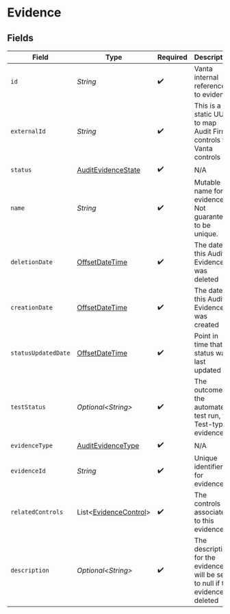 # Evidence


## Fields

| Field                                                                                     | Type                                                                                      | Required                                                                                  | Description                                                                               |
| ----------------------------------------------------------------------------------------- | ----------------------------------------------------------------------------------------- | ----------------------------------------------------------------------------------------- | ----------------------------------------------------------------------------------------- |
| `id`                                                                                      | *String*                                                                                  | :heavy_check_mark:                                                                        | Vanta internal reference to evidence                                                      |
| `externalId`                                                                              | *String*                                                                                  | :heavy_check_mark:                                                                        | This is a static UUID to map Audit Firm controls to Vanta controls                        |
| `status`                                                                                  | [AuditEvidenceState](../../models/components/AuditEvidenceState.md)                       | :heavy_check_mark:                                                                        | N/A                                                                                       |
| `name`                                                                                    | *String*                                                                                  | :heavy_check_mark:                                                                        | Mutable name for evidence. Not guaranteed to be unique.                                   |
| `deletionDate`                                                                            | [OffsetDateTime](https://docs.oracle.com/javase/8/docs/api/java/time/OffsetDateTime.html) | :heavy_check_mark:                                                                        | The date this Audit Evidence was deleted                                                  |
| `creationDate`                                                                            | [OffsetDateTime](https://docs.oracle.com/javase/8/docs/api/java/time/OffsetDateTime.html) | :heavy_check_mark:                                                                        | The date this Audit Evidence was created                                                  |
| `statusUpdatedDate`                                                                       | [OffsetDateTime](https://docs.oracle.com/javase/8/docs/api/java/time/OffsetDateTime.html) | :heavy_check_mark:                                                                        | Point in time that status was last updated                                                |
| `testStatus`                                                                              | *Optional\<String>*                                                                       | :heavy_check_mark:                                                                        | The outcome of the automated test run, for Test-type evidence                             |
| `evidenceType`                                                                            | [AuditEvidenceType](../../models/components/AuditEvidenceType.md)                         | :heavy_check_mark:                                                                        | N/A                                                                                       |
| `evidenceId`                                                                              | *String*                                                                                  | :heavy_check_mark:                                                                        | Unique identifier for evidence                                                            |
| `relatedControls`                                                                         | List\<[EvidenceControl](../../models/components/EvidenceControl.md)>                      | :heavy_check_mark:                                                                        | The controls associated to this evidence                                                  |
| `description`                                                                             | *Optional\<String>*                                                                       | :heavy_check_mark:                                                                        | The description for the evidence. It will be set to null if the evidence is deleted       |